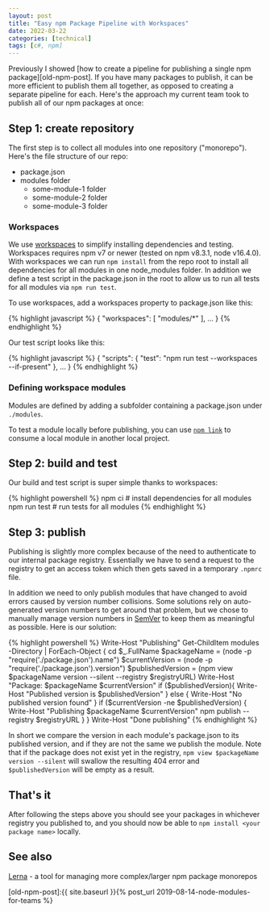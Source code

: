 ```yaml
---
layout: post
title: "Easy npm Package Pipeline with Workspaces"
date: 2022-03-22
categories: [technical]
tags: [c#, npm]
---
```


Previously I showed [how to create a pipeline for publishing a single npm package][old-npm-post]. If you have many packages to publish, it can be more efficient to publish them all together, as opposed to creating a separate pipeline for each. Here's the approach my current team took to publish all of our npm packages at once:

## Step 1: create repository

The first step is to collect all modules into one repository ("monorepo"). Here's the file structure of our repo:

- package.json
- modules folder
  - some-module-1 folder
  - some-module-2 folder
  - some-module-3 folder

### Workspaces

We use [workspaces](https://docs.npmjs.com/cli/v8/using-npm/workspaces) to simplify installing dependencies and testing. Workspaces requires npm v7 or newer (tested on npm v8.3.1, node v16.4.0). With workspaces we can run `npm install` from the repo root to install all dependencies for all modules in one node_modules folder. In addition we define a test script in the package.json in the root to allow us to run all tests for all modules via `npm run test`.

To use workspaces, add a workspaces property to package.json like this:

{% highlight javascript %}
{
  "workspaces": [
    "modules/*"
  ],
  ...
}
{% endhighlight %}

Our test script looks like this:

{% highlight javascript %}
{
  "scripts": {
    "test": "npm run test --workspaces --if-present"
  },
  ...
}
{% endhighlight %}

### Defining workspace modules

Modules are defined by adding a subfolder containing a package.json under `./modules`.

To test a module locally before publishing, you can use [`npm link`](https://docs.npmjs.com/cli/v8/commands/npm-link) to consume a local module in another local project.

## Step 2: build and test

Our build and test script is super simple thanks to workspaces:

{% highlight powershell %}
npm ci # install dependencies for all modules
npm run test # run tests for all modules
{% endhighlight %}

## Step 3: publish

Publishing is slightly more complex because of the need to authenticate to our internal package registry. Essentially we have to send a request to the registry to get an access token which then gets saved in a temporary `.npmrc` file.

In addition we need to only publish modules that have changed to avoid errors caused by version number collisions. Some solutions rely on auto-generated version numbers to get around that problem, but we chose to manually manage version numbers in [SemVer](https://semver.org/) to keep them as meaningful as possible. Here is our solution:

{% highlight powershell %}
Write-Host "Publishing"
Get-ChildItem modules -Directory | ForEach-Object {
  cd $_.FullName
  $packageName = (node -p "require('./package.json').name")
  $currentVersion = (node -p "require('./package.json').version")
  $publishedVersion = (npm view $packageName version --silent --registry $registryURL)
  Write-Host "Package: $packageName $currentVersion"
  if ($publishedVersion){
    Write-Host "Published version is $publishedVersion"
  }
  else {
    Write-Host "No published version found"
  }
  if ($currentVersion -ne $publishedVersion) {  
    Write-Host "Publishing $packageName $currentVersion"
    npm publish --registry $registryURL
  }
}
Write-Host "Done publishing"
{% endhighlight %}

In short we compare the version in each module's package.json to its published version, and if they are not the same we publish the module. Note that if the package does not exist yet in the registry, `npm view $packageName version --silent` will swallow the resulting 404 error and `$publishedVersion` will be empty as a result.

## That's it

After following the steps above you should see your packages in whichever registry you published to, and you should now be able to `npm install <your package name>` locally.

## See also

[Lerna](https://github.com/lerna/lerna) - a tool for managing more complex/larger npm package monorepos

[old-npm-post]:{{ site.baseurl }}{% post_url 2019-08-14-node-modules-for-teams %}
